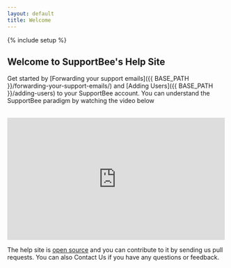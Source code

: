 ```yaml
---
layout: default
title: Welcome
---
```


{% include setup %}

Welcome to SupportBee's Help Site
---------------------------------

Get started by [Forwarding your support emails]({{ BASE_PATH }}/forwarding-your-support-emails/) and [Adding Users]({{ BASE_PATH }}/adding-users) to your SupportBee account. You can understand the SupportBee paradigm by watching the video below

<br/>

<iframe id="demo_player" src="http://www.youtube.com/embed/FWwepNyMs8A?rel=0&amp;hd=1" width="500" height="281" frameborder="0" >Video</iframe>

<br/>

The help site is [open source](https://github.com/SupportBee/help.supportbee.com) and you can contribute to it by sending us pull requests. You can also <a data-controls-modal="sb-overlay">Contact Us</a> if you have any questions or feedback.
